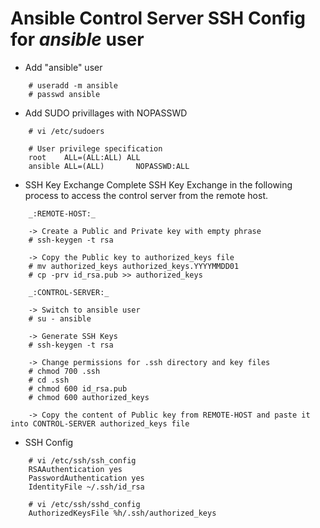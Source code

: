 # Ansible Control Server SSH Config for ***ansible*** user

- Add "ansible" user
```
	# useradd -m ansible
	# passwd ansible
```

- Add SUDO privillages with NOPASSWD
```
	# vi /etc/sudoers
	
	# User privilege specification
	root    ALL=(ALL:ALL) ALL
	ansible ALL=(ALL)       NOPASSWD:ALL
```

- SSH Key Exchange
Complete SSH Key Exchange in the following process to access the control server from the remote host.
```
	_:REMOTE-HOST:_
	
	-> Create a Public and Private key with empty phrase
	# ssh-keygen -t rsa
	
	-> Copy the Public key to authorized_keys file
	# mv authorized_keys authorized_keys.YYYYMMDD01
	# cp -prv id_rsa.pub >> authorized_keys
	
	_:CONTROL-SERVER:_
	
	-> Switch to ansible user
	# su - ansible
	
	-> Generate SSH Keys
	# ssh-keygen -t rsa
	
	-> Change permissions for .ssh directory and key files
	# chmod 700 .ssh
	# cd .ssh
	# chmod 600 id_rsa.pub
	# chmod 600 authorized_keys
	
	-> Copy the content of Public key from REMOTE-HOST and paste it into CONTROL-SERVER authorized_keys file
```

- SSH Config
```
	# vi /etc/ssh/ssh_config
	RSAAuthentication yes
	PasswordAuthentication yes
	IdentityFile ~/.ssh/id_rsa

	# vi /etc/ssh/sshd_config
	AuthorizedKeysFile %h/.ssh/authorized_keys
```
